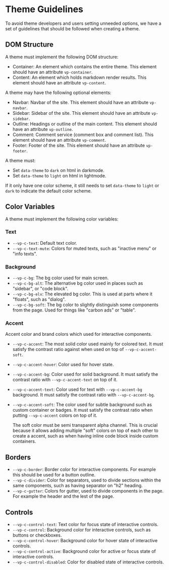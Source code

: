# Theme Guidelines

To avoid theme developers and users setting unneeded options, we have a set of guidelines that should be followed when creating a theme.

## DOM Structure

A theme must implement the following DOM structure:

- Container: An element which contains the entire theme. This element should have an attribute `vp-container`.
- Content: An element which holds markdown render results. This element should have an attribute `vp-content`.

A theme may have the following optional elements:

- Navbar: Navbar of the site. This element should have an attribute `vp-navbar`.
- Sidebar: Sidebar of the site. This element should have an attribute `vp-sidebar`.
- Outline: Headings or outline of the main content. This element should have an attribute `vp-outline`.
- Comment: Comment service (comment box and comment list). This element should have an attribute `vp-comment`.
- Footer: Footer of the site. This element should have an attribute `vp-footer`.

A theme must:

- Set `data-theme` to `dark` on html in darkmode.
- Set `data-theme` to `light` on html in lightmode.

If it only have one color scheme, it still needs to set `data-theme` to `light` or `dark` to indicate the default color scheme.

## Color Variables

A theme must implement the following color variables:

### Text

- `--vp-c-text`: Default text color.
- `--vp-c-text-mute`: Colors for muted texts, such as "inactive menu" or "info texts".

### Background

- `--vp-c-bg`: The bg color used for main screen.
- `--vp-c-bg-alt`: The alternative bg color used in places such as "sidebar", or "code block".
- `--vp-c-bg-elv`: The elevated bg color. This is used at parts where it "floats", such as "dialog".
- `--vp-c-bg-soft`: The bg color to slightly distinguish some components from the page. Used for things like "carbon ads" or "table".

### Accent

Accent color and brand colors which used for interactive components.

- `--vp-c-accent`: The most solid color used mainly for colored text. It must satisfy the contrast ratio against when used on top of `--vp-c-accent-soft`.
- `--vp-c-accent-hover`: Color used for hover state.
- `--vp-c-accent-bg`: Color used for solid background. It must satisfy the contrast ratio with `--vp-c-accent-text` on top of it.
- `--vp-c-accent-text`: Color used for text with `--vp-c-accent-bg` background. It must satisfy the contrast ratio with `--vp-c-accent-bg`.
- `--vp-c-accent-soft`: The color used for subtle background such as custom container or badges. It must satisfy the contrast ratio when putting `--vp-c-accent` colors on top of it.

  The soft color must be semi transparent alpha channel. This is crucial because it allows adding multiple "soft" colors on top of each other to create a accent, such as when having inline code block inside custom containers.

## Borders

- `--vp-c-border`: Border color for interactive components. For example this should be used for a button outline.
- `--vp-c-divider`: Color for separators, used to divide sections within the same components, such as having separator on "h2" heading.
- `--vp-c-gutter`: Colors for gutter, used to divide components in the page. For example the header and the lest of the page.

## Controls

- `--vp-c-control-text`: Text color for focus state of interactive controls.
- `--vp-c-control`: Background color for interactive controls, such as buttons or checkboxes.
- `--vp-c-control-hover`: Background color for hover state of interactive controls.
- `--vp-c-control-active`: Background color for active or focus state of interactive controls.
- `--vp-c-control-disabled`: Color for disabled state of interactive controls.

